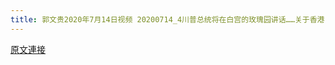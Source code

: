 ```yaml
---
title: 郭文贵2020年7月14日视频 20200714_4川普总统将在白宫的玫瑰园讲话……关于香港．与中共……C C P 又赢了吗？
---
```


[原文連接](https://gnews.org/ThreadView/53479439)


